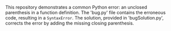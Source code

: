 This repository demonstrates a common Python error: an unclosed parenthesis in a function definition. The 'bug.py' file contains the erroneous code, resulting in a `SyntaxError`. The solution, provided in 'bugSolution.py', corrects the error by adding the missing closing parenthesis.